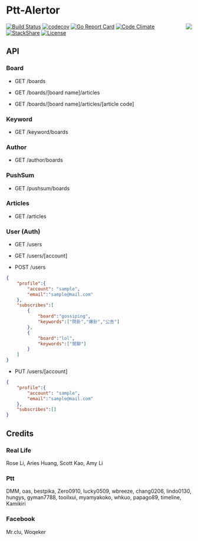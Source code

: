 # Ptt-Alertor

<img align="right" src="https://raw.githubusercontent.com/watain666/ptt-alertor/master/logo.jpg">

[![Build Status](https://github.com/watain666/ptt-alertor/actions/workflows/main.yml/badge.svg)](https://github.com/watain666/ptt-alertor/actions/workflows/main.yml)
[![codecov](https://codecov.io/gh/watain666/ptt-alertor/branch/master/graph/badge.svg)](https://codecov.io/gh/watain666/ptt-alertor)
[![Go Report Card](https://goreportcard.com/badge/github.com/watain666/ptt-alertor)](https://goreportcard.com/report/github.com/watain666/ptt-alertor)
[![Code Climate](https://api.codeclimate.com/v1/badges/f7047295fce56a0465dc/maintainability)](https://codeclimate.com/github/watain666/ptt-alertor/maintainability)
[![StackShare](https://img.shields.io/badge/tech-stack-0690fa.svg?style=flat)](https://stackshare.io/watain666/ptt-alertor)
[![License](https://img.shields.io/badge/License-Apache%202.0-blue.svg)](https://opensource.org/licenses/Apache-2.0)

## API

### Board

* GET /boards

* GET /boards/[board name]/articles

* GET /boards/[board name]/articles/[article code]

### Keyword

* GET /keyword/boards

### Author

* GET /author/boards

### PushSum

* GET /pushsum/boards

### Articles

* GET /articles

### User (Auth)

* GET /users

* GET /users/[account]

* POST /users

```json
{
    "profile":{
        "account": "sample",
        "email":"sample@mail.com"
    },
    "subscribes":[
        {
            "board":"gossiping",
            "keywords":["問卦","爆卦","公告"]
        },
        {
            "board":"lol",
            "keywords":["閒聊"]
        }
    ]
}
```

* PUT /users/[account]

```json
{
    "profile":{
        "account": "sample",
        "email":"sample@mail.com"
    },
    "subscribes":[]
}
```

## Credits

### Real Life

Rose Li, Aries Huang, Scott Kao, Amy Li

### Ptt

DMM, oas, bestpika, Zero0910, lucky0509, wbreeze, chang0206, lindo0130, hungys, gyman7788, tooilxui, myamyakoko, whkuo, papago89, timeline, Kamikiri

### Facebook

Mr.clu, Woqeker
